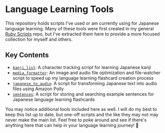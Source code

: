 # Language Learning Tools

This repository holds scripts I've used or am currently using for Japanese language learning. Many of these tools were first created in my general [Ruby Scripts](https://github.com/jhunschejones/Ruby-Scripts) repo, but I've extracted them here to provide a more focused collection for myself and others.

## Key Contents
* [`kanji_list`](https://github.com/jhunschejones/Ruby-Scripts/tree/master/kanji_list): A character tracking script for learning Japanese kanji
* [`media_formatter`](https://github.com/jhunschejones/Ruby-Scripts/tree/master/media_formatter): An image and audio file optimization and file-watcher script to speed up my language learning flashcard creation process
* [`japanese_to_audio`](https://github.com/jhunschejones/Ruby-Scripts/tree/master/japanese_to_audio): A script for transforming Japanese text into audio files using Amazon Polly
* [`sentences`](https://github.com/jhunschejones/Ruby-Scripts/tree/master/sentences): A script for storing and searching example sentences for Japanese language learning flashcards

You may notice additional tools included here as well. I will do my best to keep this list up to date, but one-off scripts and the like they may not may never make the main list. Feel free to poke around and see if there's anything here that can help in your language learning journey! 🎉
